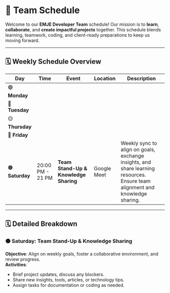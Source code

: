 # 📅 Team Schedule

Welcome to our **EMJE Developer Team** schedule! Our mission is to **learn**, **collaborate**, and **create impactful projects** together. This schedule blends learning, teamwork, coding, and client-ready preparations to keep us moving forward.

---

## 🗓 Weekly Schedule Overview

| **Day**       | **Time**               | **Event**                            | **Location**                | **Description**                                                                                                                                               |
| ------------- | ---------------------- | ------------------------------------ | --------------------------- | ------------------------------------------------------------------------------------------------------------------------------------------------------------- |
| 🟢 **Monday** |                         |                                      |                             |                                                                                                                                                               |
| 🔵 **Tuesday**|                         |                                      |                             |                                                                                                                                                               |
| 🟡 **Thursday** |                       |                                      |                             |                                                                                                                                                               |
| 🔴 **Friday** |                         |                                      |                             |                                                                                                                                                               |
| 🟠 **Saturday** | 20:00 PM - 21 PM   | **Team Stand-Up & Knowledge Sharing** | Google Meet  | Weekly sync to align on goals, exchange insights, and share learning resources. Ensure team alignment and knowledge sharing.                                   |

---

## 🗓 Detailed Breakdown

### 🟠 **Saturday: Team Stand-Up & Knowledge Sharing**

**Objective**: Align on weekly goals, foster a collaborative environment, and review progress.  
**Activities**:

- Brief project updates, discuss any blockers.
- Share new insights, tools, articles, or technology tips.
- Assign tasks for documentation or coding as needed.
